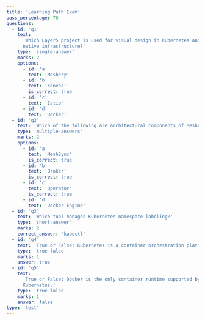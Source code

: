```yaml
---
title: 'Learning Path Exam'
pass_percentage: 70
questions:
  - id: 'q1'
    text:
      'Which Layer5 project is used for visual design in Kubernetes and cloud
      native infrastructure?'
    type: 'single-answer'
    marks: 2
    options:
      - id: 'a'
        text: 'Meshery'
      - id: 'b'
        text: 'Kanvas'
        is_correct: true
      - id: 'c'
        text: 'Istio'
      - id: 'd'
        text: 'Docker'
  - id: 'q2'
    text: 'Which of the following are architectural components of Meshery?'
    type: 'multiple-answers'
    marks: 2
    options:
      - id: 'a'
        text: 'MeshSync'
        is_correct: true
      - id: 'b'
        text: 'Broker'
        is_correct: true
      - id: 'c'
        text: 'Operator'
        is_correct: true
      - id: 'd'
        text: 'Docker Engine'
  - id: 'q3'
    text: 'Which tool manages Kubernetes namespace labeling?'
    type: 'short-answer'
    marks: 2
    correct_answer: 'kubectl'
  - id: 'q4'
    text: 'True or False: Kubernetes is a container orchestration platform.'
    type: 'true-false'
    marks: 1
    answer: true
  - id: 'q5'
    text:
      'True or False: Docker is the only container runtime supported by
      Kubernetes.'
    type: 'true-false'
    marks: 1
    answer: false
type: 'test'
---
```

